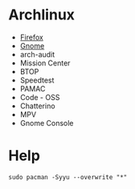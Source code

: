 # Archlinux

- [Firefox](/firefox.md)
- [Gnome](/gnome.md)
- arch-audit
- Mission Center
- BTOP
- Speedtest
- PAMAC
- Code - OSS
- Chatterino
- MPV
- Gnome Console

# Help

```sudo pacman -Syyu --overwrite "*"```
